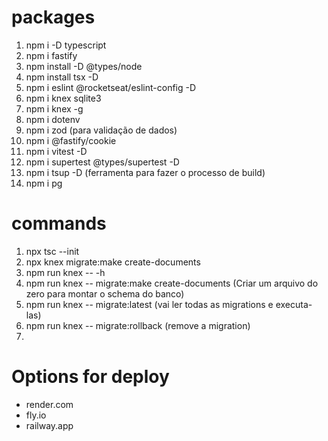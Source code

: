 # packages
1. npm i -D typescript
2. npm i fastify
3. npm install -D @types/node
4. npm install tsx -D
5. npm i eslint @rocketseat/eslint-config -D
6. npm i knex sqlite3
7. npm i knex -g
8. npm i dotenv
9. npm i zod (para validação de dados)
10. npm i @fastify/cookie
11. npm i vitest -D
12. npm i supertest @types/supertest -D
13. npm i tsup -D (ferramenta para fazer o processo de build)
14. npm i pg


# commands
1. npx tsc --init
2. npx knex migrate:make create-documents
3. npm run knex -- -h
4. npm run knex -- migrate:make create-documents (Criar um arquivo do zero para montar o schema do banco)
5. npm run knex -- migrate:latest (vai ler todas as migrations e executa-las)
5. npm run knex -- migrate:rollback (remove a migration)
6. 


# Options for deploy
- render.com
- fly.io
- railway.app
